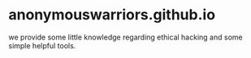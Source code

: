 # anonymouswarriors.github.io
we provide some little knowledge regarding ethical hacking and some simple helpful tools.
